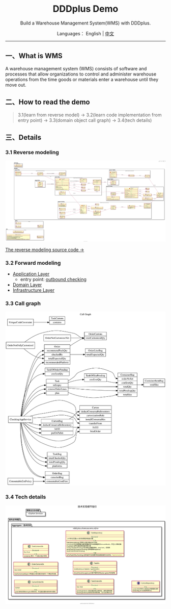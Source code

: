 <h1 align="center">DDDplus Demo</h1>

<div align="center">

Build a Warehouse Management System(WMS) with DDDplus.

</div>

<div align="center">

Languages： English | [中文](README.zh-cn.md)

</div>

----

## 一、What is WMS

A warehouse management system (WMS) consists of software and processes that allow organizations to control and administer warehouse operations from the time goods or materials enter a warehouse until they move out.

## 二、How to read the demo

>3.1(learn from reverse model) -> 3.2(learn code implementation from entry point) -> 3.3(domain object call graph) -> 3.4(tech details)

## 三、Details

### 3.1 Reverse modeling

![](/doc/wms.svg)

[The reverse modeling source code ->](reverse/WmsReverseModelingTest.java)

### 3.2 Forward modeling

- [Application Layer](wms/application/)
   - entry point: [outbound checking](wms/application/service/CheckingAppService.java)
- [Domain Layer](wms/domain/)
- [Infrastructure Layer](wms/infrastructure/)

### 3.3 Call graph

![](/doc/callgraph.svg)

### 3.4 Tech details

![](/doc/tech.svg)

